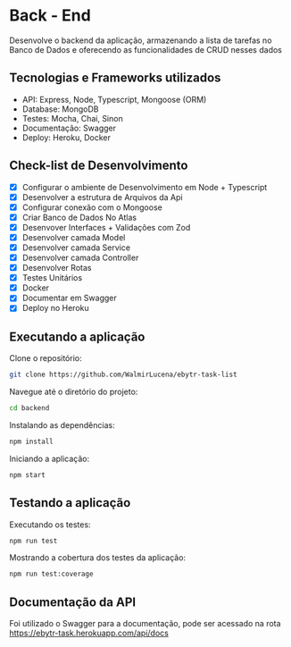 # Back - End

Desenvolve o backend da aplicação, armazenando a lista de tarefas no Banco de Dados e oferecendo as funcionalidades de CRUD nesses dados

## Tecnologias e Frameworks utilizados

- API: Express, Node, Typescript, Mongoose (ORM)
- Database: MongoDB
- Testes: Mocha, Chai, Sinon
- Documentação: Swagger
- Deploy: Heroku, Docker

## Check-list de Desenvolvimento

- [x]  Configurar o ambiente de Desenvolvimento em Node + Typescript
- [x]  Desenvolver a estrutura de Arquivos da Api
- [x]  Configurar conexão com o Mongoose
- [x]  Criar Banco de Dados No Atlas
- [x]  Desenvover Interfaces + Validações com Zod
- [x]  Desenvolver camada Model
- [x]  Desenvolver camada Service
- [x]  Desenvolver camada Controller
- [x]  Desenvolver Rotas
- [x]  Testes Unitários
- [x]  Docker
- [x]  Documentar em Swagger
- [x]  Deploy no Heroku

## Executando a aplicação

Clone o repositório:

```bash
git clone https://github.com/WalmirLucena/ebytr-task-list
```
Navegue até o diretório do projeto:

```bash
cd backend
```
Instalando as dependências:

```bash
npm install
```
Iniciando a aplicação:


```bash
npm start
```
## Testando a aplicação

Executando os testes:

```bash
npm run test
```
Mostrando a cobertura dos testes da aplicação:

```bash
npm run test:coverage
```

## Documentação da API

Foi utilizado o Swagger para a documentação, pode ser acessado na rota https://ebytr-task.herokuapp.com/api/docs
